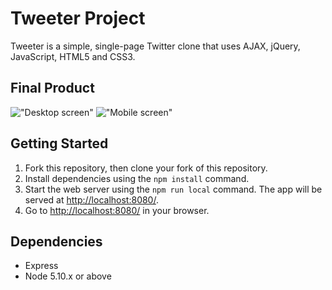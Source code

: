 # Tweeter Project

Tweeter is a simple, single-page Twitter clone that uses AJAX, jQuery, JavaScript, HTML5 and CSS3.

## Final Product

!["Desktop screen"]()
!["Mobile screen"]()



## Getting Started

1. Fork this repository, then clone your fork of this repository.
2. Install dependencies using the `npm install` command.
3. Start the web server using the `npm run local` command. The app will be served at <http://localhost:8080/>.
4. Go to <http://localhost:8080/> in your browser.

## Dependencies

- Express
- Node 5.10.x or above
